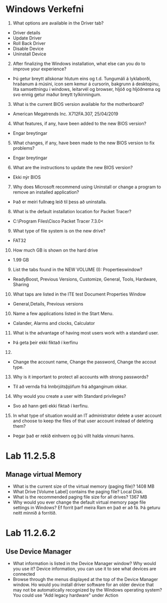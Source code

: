 # Windows Verkefni

1. What options are available in the Driver tab?
 *  Driver details
 *  Update Driver
 *  Roll Back Driver
 *  Disable Device
 *  Uninstall Device
2. After finalizing the Windows installation, what else can you do to improve your experience?
 *  Þú getur breytt allskonar hlutum eins og t.d. Tungumáli á lyklaborði, hraðanum á músini, icon sem kemur á cursorin, bakgrunn á desktopinu, lita samsettningu í windows, leitarvél og browser, hljóð og hljóðnema og svo ennig getur maður breytt tylkinningum.      
3. What is the current BIOS version available for the motherboard?
 *  American Megatrends Inc. X712FA.307, 25/04/2019	
4. What features, if any, have been added to the new BIOS version?
 *  Engar breytingar
5. What changes, if any, have been made to the new BIOS version to fix problems?
 *  Engar breytingar 
6. What are the instructions to update the new BIOS version?
 *  Ekki nýr BIOS
7. Why does Microsoft recommend using Uninstall or change a program to remove an installed application?
 *  Það er meiri fullnæg leið til þess að uninstalla.
8.  What is the default installation location for Packet Tracer?
 *  C:\Program Files\Cisco Packet Tracer 7.3.0<
9.  What type of file system is on the new drive?
 *  FAT32
10. How much GB is shown on the hard drive
 *  1.99 GB
9.  List the tabs found in the NEW VOLUME (I): Propertieswindow?
 * ReadyBoost, Previous Versions, Customize, General, Tools, Hardware, Sharing
10. What taps are listed in the ITE test Document Properties Window
 *  General,Details, Previous versions
10. Name a few applications listed in the Start Menu.
 *  Calander, Alarms and clocks, Calculator
11. What is the advantage of having most users work with a standard user.
 *  Þá geta þeir ekki fiktað í kerfinu
12.
 *  Change the account name, Change the password, Change the accout type.
13. Why is it important to protect all accounts with strong passwords?
 * Til að vernda frá Innbrjótsþjófum frá aðganginum okkar.
14. Why would you create a user with Standard privileges? 
 *  Svo að hann geti ekki fiktað í kerfinu.
15. In what type of situation would an IT administrator delete a user account and choose to keep the files of that user account instead of deleting them? 
 *  Þegar það er rekið einhvern og þú villt halda vinnuni hanns.
# Lab 11.2.5.8
## Manage virtual Memory
* What is the current size of the virtual memory (paging file)?
  1408 MB
* What Drive [Volume Label] contains the paging file? 
  Local Disk.
* What is the recommended paging file size for all drives? 
  1367 MB
* Why would you ever change the default virtual memory page file settings in Windows? 
  Ef forrit þarf meira Ram en það er að fá. Þá geturu neitt minnið á forritið.
# Lab 11.2.6.2
## Use Device Manager
  * What information is listed in the Device Manager window? Why would you use it?
    Device information, you can use it to see what devices are connected
  * Browse through the menus displayed at the top of the Device Manager window. Ho would you install driver software for an older device that may not be automatically recognized by the Windows operating system?
  You could use "Add legacy hardware" under Action
